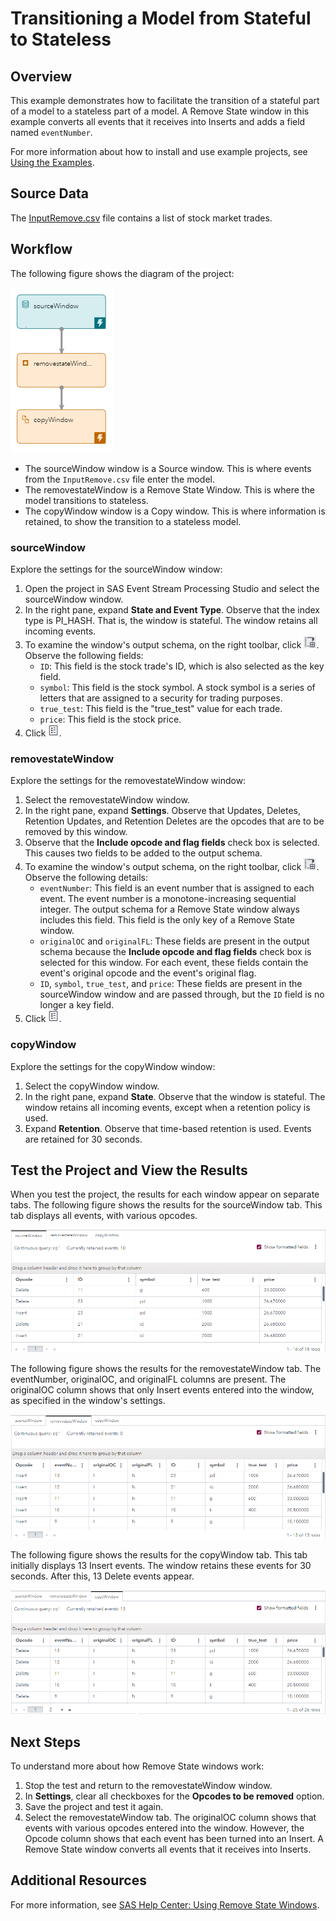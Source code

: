 # Transitioning a Model from Stateful to Stateless
## Overview

This example demonstrates how to facilitate the transition of a stateful part of a model to a stateless part of a model. A Remove State window in this example converts all events that it receives into Inserts and adds a field named `eventNumber`.

For more information about how to install and use example projects, see [Using the Examples](https://github.com/sassoftware/esp-studio-examples#using-the-examples).

## Source Data

The [InputRemove.csv](InputRemove.csv) file contains a list of stock market trades. 

## Workflow
The following figure shows the diagram of the project:

![Diagram of the project](img/removestateExample.png "Diagram of the project")

- The sourceWindow window is a Source window. This is where events from the `InputRemove.csv` file enter the model.
- The removestateWindow is a Remove State Window. This is where the model transitions to stateless.
- The copyWindow window is a Copy window. This is where information is retained, to show the transition to a stateless model.

### sourceWindow

Explore the settings for the sourceWindow window:
1. Open the project in SAS Event Stream Processing Studio and select the sourceWindow window. 
2. In the right pane, expand **State and Event Type**. Observe that the index type is PI_HASH. That is, the window is stateful. The window retains all incoming events.
3. To examine the window's output schema, on the right toolbar, click ![Output Schema](img/output-schema-icon.png "Output Schema"). Observe the following fields: 
   - `ID`: This field is the stock trade's ID, which is also selected as the key field.
   - `symbol`: This field is the stock symbol. A stock symbol is a series of letters that are assigned to a security for trading purposes.
   - `true_test`: This field is the "true_test" value for each trade.
   - `price`: This field is the stock price.
4. Click ![Properties](img/show-properties-icon.png "Properties"). 

### removestateWindow

Explore the settings for the removestateWindow window:
1. Select the removestateWindow window.
2. In the right pane, expand **Settings**. Observe that Updates, Deletes, Retention Updates, and Retention Deletes are the opcodes that are to be removed by this window.
3. Observe that the **Include opcode and flag fields** check box is selected. This causes two fields to be added to the output schema.
4. To examine the window's output schema, on the right toolbar, click ![Output Schema](img/output-schema-icon.png "Output Schema"). Observe the following details:
   - `eventNumber`: This field is an event number that is assigned to each event. The event number is a monotone-increasing sequential integer. The output schema for a Remove State window always includes this field. This field is the only key of a Remove State window.
   - `originalOC` and `originalFL`: These fields are present in the output schema because the **Include opcode and flag fields** check box is selected for this window. For each event, these fields contain the event's original opcode and the event's original flag.
   - `ID`, `symbol`, `true_test`, and `price`: These fields are present in the sourceWindow window and are passed through, but the `ID` field is no longer a key field.
5. Click ![Properties](img/show-properties-icon.png "Properties"). 

### copyWindow

Explore the settings for the copyWindow window:
1. Select the copyWindow window.
2. In the right pane, expand **State**. Observe that the window is stateful. The window retains all incoming events, except when a retention policy is used.
3. Expand **Retention**. Observe that time-based retention is used. Events are retained for 30 seconds.

## Test the Project and View the Results

When you test the project, the results for each window appear on separate tabs. The following figure shows the results for the sourceWindow tab. This tab displays all events, with various opcodes. 

![sourceWindow tab](img/sourceWindow.png "sourceWindow tab")

The following figure shows the results for the removestateWindow tab. The eventNumber, originalOC, and originalFL columns are present. The originalOC column shows that only Insert events entered into the window, as specified in the window's settings.

![removestateWindow tab](img/removestateWindow.png "removestateWindow tab")

The following figure shows the results for the copyWindow tab. This tab initially displays 13 Insert events. The window retains these events for 30 seconds. After this, 13 Delete events appear.

![copyWindow tab](img/copyWindow.png "copyWindow tab")

## Next Steps

To understand more about how Remove State windows work:
1. Stop the test and return to the removestateWindow window. 
2. In **Settings**, clear all checkboxes for the **Opcodes to be removed** option.
3. Save the project and test it again. 
4. Select the removestateWindow tab. The originalOC column shows that events with various opcodes entered into the window. However, the Opcode column shows that each event has been turned into an Insert. A Remove State window converts all events that it receives into Inserts.

## Additional Resources
For more information, see [SAS Help Center: Using Remove State Windows](https://documentation.sas.com/?cdcId=espcdc&cdcVersion=default&docsetId=espcreatewindows&docsetTarget=p0usk3uf3bcnebn1m99g1jbvvhxu).
